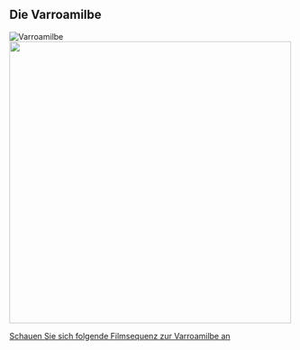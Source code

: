 ## Die Varroamilbe

![Varroamilbe](https://aristabeeresearch.org/wp-content/uploads/2013/05/Varroa-Mite-Gilles-San-Martin-1024x685.jpg)
<img src="https://aristabeeresearch.org/wp-content/uploads/2013/05/Varroa-Mite-Gilles-San-Martin-1024x685.jpg" width="500" align="center">

[Schauen Sie sich folgende Filmsequenz zur Varroamilbe an](https://www.youtube.com/watch?v=teopiu9VYBA)
